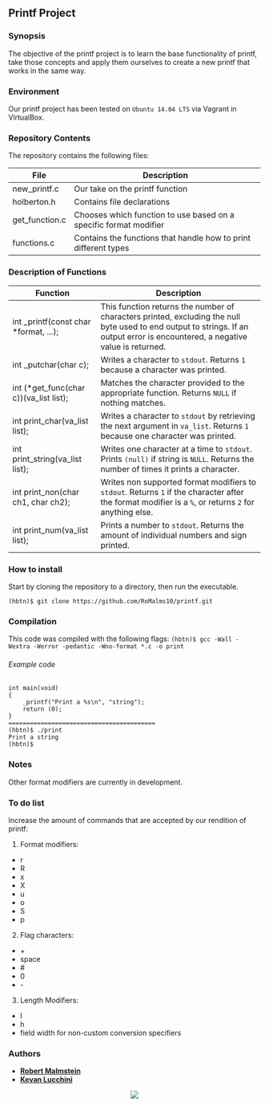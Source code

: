 ## Printf Project
### Synopsis
The objective of the printf project is to learn the base functionality of printf, take those concepts and apply them ourselves to create a new printf that works in the same way.

### Environment
Our printf project has been tested on `Ubuntu 14.04 LTS` via Vagrant in VirtualBox.

### Repository Contents
The repository contains the following files:

|   **File**   |   **Description**   |
| -------------- | --------------------- |
| new\_printf.c | Our take on the printf function |
| holberton.h   | Contains file declarations |
| get\_function.c | Chooses which function to use based on a specific format modifier |
| functions.c  | Contains the functions that handle how to print different types |

### Description of Functions

| **Function** | **Description** |
| -------------- | ----------------- |
|int \_printf(const char \*format, ...);|This function returns the number of characters printed, excluding the null byte used to end output to strings. If an output error is encountered, a negative value is returned.|
|int \_putchar(char c);| Writes a character to `stdout`. Returns `1` because a character was printed.|
|int (\*get\_func(char c))(va\_list list);| Matches the character provided to the appropriate function. Returns `NULL` if nothing matches.|
|int print\_char(va\_list list);| Writes a character to `stdout` by retrieving  the next argument in `va_list`. Returns `1` because one character was printed. |
|int print\_string(va\_list list);| Writes one character at a time to `stdout`. Prints `(null)` if string is `NULL`. Returns the number of times it prints a character. |
|int print\_non(char ch1, char ch2);| Writes non supported format modifiers to `stdout`. Returns `1` if the character after the format modifier is a  `%`, or returns `2` for anything else.
|int print\_num(va\_list list);| Prints a number to `stdout`. Returns the amount of individual numbers and sign printed. |

### How to install
Start by cloning the repository to a directory, then run the executable.
```
(hbtn)$ git clone https://github.com/RoMalms10/printf.git
```
### Compilation

This code was compiled with the following flags:
` (hbtn)$ gcc -Wall -Wextra -Werror -pedantic -Wno-format *.c -o print `

###### Example code

```
int main(void)
{
	_printf("Print a %s\n", "string");
	return (0);
}
=========================================
(hbtn)$ ./print
Print a string
(hbtn)$
```

### Notes
Other format modifiers are currently in development.

### To do list
Increase the amount of commands that are accepted by our rendition of printf:
1. Format modifiers:
* r
* R
* x
* X
* u
* o
* S
* p
2. Flag characters:
* \+
* space
* \#
* 0
* \-
3. Length Modifiers:
* l
* h
* field width for non-custom conversion specifiers

### Authors

* [**Robert Malmstein**](https://github.com/RoMalms10)
* [**Kevan Lucchini**](https://github.com/kevanlucc)

<p align="center">
<a href="https://www.holbertonschool.com"><img src="https://intranet.hbtn.io/assets/holberton-logo-simplified-d4e8a1e8bf5ad93c8c3ce32895b4b53749b477b7ba7342d7f064e6883bcd3be2.png"></a>
</p>
